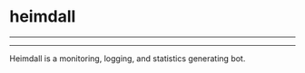 heimdall
======
___
[](coverage.svg)
___
Heimdall is a monitoring, logging, and statistics generating bot.
